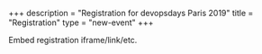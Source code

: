 +++
description = "Registration for devopsdays Paris 2019"
title = "Registration"
type = "new-event"
+++
<div style="width:100%; text-align:left;">

Embed registration iframe/link/etc.
</div></div>
</div>
